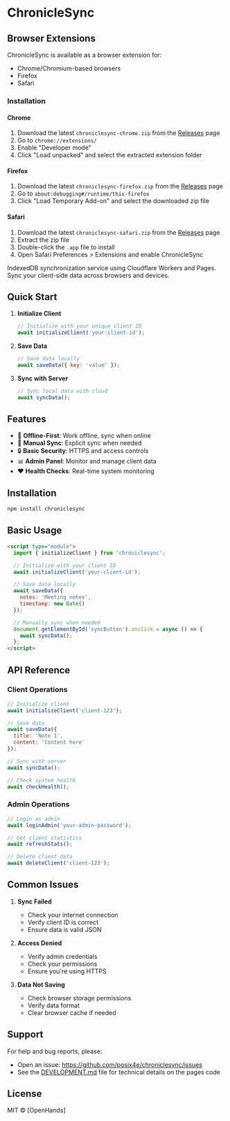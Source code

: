 # ChronicleSync

## Browser Extensions

ChronicleSync is available as a browser extension for:
- Chrome/Chromium-based browsers
- Firefox
- Safari

### Installation

#### Chrome
1. Download the latest `chroniclesync-chrome.zip` from the [Releases](https://github.com/yourusername/chroniclesync/releases) page
2. Go to `chrome://extensions/`
3. Enable "Developer mode"
4. Click "Load unpacked" and select the extracted extension folder

#### Firefox
1. Download the latest `chroniclesync-firefox.zip` from the [Releases](https://github.com/yourusername/chroniclesync/releases) page
2. Go to `about:debugging#/runtime/this-firefox`
3. Click "Load Temporary Add-on" and select the downloaded zip file

#### Safari
1. Download the latest `chroniclesync-safari.zip` from the [Releases](https://github.com/yourusername/chroniclesync/releases) page
2. Extract the zip file
3. Double-click the `.app` file to install
4. Open Safari Preferences > Extensions and enable ChronicleSync

IndexedDB synchronization service using Cloudflare Workers and Pages. Sync your client-side data across browsers and devices.

## Quick Start

1. **Initialize Client**
   ```javascript
   // Initialize with your unique client ID
   await initializeClient('your-client-id');
   ```

2. **Save Data**
   ```javascript
   // Save data locally
   await saveData({ key: 'value' });
   ```

3. **Sync with Server**
   ```javascript
   // Sync local data with cloud
   await syncData();
   ```

## Features

- 📱 **Offline-First**: Work offline, sync when online
- 🔄 **Manual Sync**: Explicit sync when needed
- 🔒 **Basic Security**: HTTPS and access controls
- 📊 **Admin Panel**: Monitor and manage client data
- ❤️ **Health Checks**: Real-time system monitoring

## Installation

```bash
npm install chroniclesync
```

## Basic Usage

```html
<script type="module">
  import { initializeClient } from 'chroniclesync';

  // Initialize with your client ID
  await initializeClient('your-client-id');

  // Save data locally
  await saveData({
    notes: 'Meeting notes',
    timestamp: new Date()
  });

  // Manually sync when needed
  document.getElementById('syncButton').onclick = async () => {
    await syncData();
  };
</script>
```

## API Reference

### Client Operations

```javascript
// Initialize client
await initializeClient('client-123');

// Save data
await saveData({
  title: 'Note 1',
  content: 'Content here'
});

// Sync with server
await syncData();

// Check system health
await checkHealth();
```

### Admin Operations

```javascript
// Login as admin
await loginAdmin('your-admin-password');

// Get client statistics
await refreshStats();

// Delete client data
await deleteClient('client-123');
```

## Common Issues

1. **Sync Failed**
   - Check your internet connection
   - Verify client ID is correct
   - Ensure data is valid JSON

2. **Access Denied**
   - Verify admin credentials
   - Check your permissions
   - Ensure you're using HTTPS

3. **Data Not Saving**
   - Check browser storage permissions
   - Verify data format
   - Clear browser cache if needed

## Support

For help and bug reports, please:
- Open an issue: https://github.com/posix4e/chroniclesync/issues
- See the [DEVELOPMENT.md](pages/DEVELOPMENT.md) file for technical details on the pages code

## License

MIT © [OpenHands]
